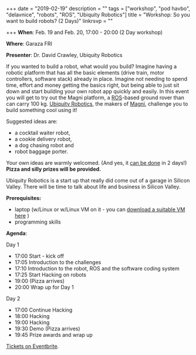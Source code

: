 +++
date = "2019-02-19"
description = ""
tags = ["workshop", "pod havbo", "delavnice", "robots", "ROS", "Ubiquity Robotics"]
title = "Workshop: So you want to build robots? (2 Days)"
linkrsvp = ""

+++
**When**: Feb. 19 and Feb. 20, 17:00 - 20:00 (2 Day workshop)

**Where**: Garaza FRI

**Presenter**: Dr. David Crawley, Ubiquity Robotics

If you wanted to build a robot, what would you build? Imagine having a robotic platform that has all the basic elements (drive train, motor controllers, software stack) already in place. Imagine not needing to spend time, effort and money getting the basics right, but being able to just sit down and start building your own robot app quickly and easily. In this event you will get to try out the Magni platform, a [ROS](http://www.ros.org/)-based ground rover than can carry 100 kg. [Ubiquity Robotics](https://ubiquityrobotics.com/), the makers of [Magni](https://ubiquityrobotics.com/magni.html), challenge you to build something cool using it! 

Suggested ideas are:

- a cocktail waiter robot, 
- a cookie delivery robot, 
- a dog chasing robot and 
- robot baggage porter. 

Your own ideas are warmly welcomed. (And yes, it [can be done](https://ubiquityrobotics.com/#applications) in 2 days!) **Pizza and silly prizes will be provided.**

Ubiquity Robotics is a start up that really did come out of a garage in Silicon Valley. There will be time to talk about life and business in Silicon Valley. 

**Prerequisites:**

- laptop (w/Linux or w/Linux VM on it - you can [download a suitable VM here](https://downloads.ubiquityrobotics.com/) )
- programming skills

<!--more-->

**Agenda**:

Day 1

- 17:00 Start - kick off
- 17:05 Introduction to the challenges
- 17:10 Introduction to the robot, ROS and the software coding system
- 17:25 Start Hacking on robots
- 19:00 (Pizza arrives)
- 20:00 Wrap up for Day 1

Day 2

- 17:00 Continue Hacking
- 18:00 Hacking
- 19:00 Hacking 
- 19:30 Demo (Pizza arrives)
- 19:45 Prize awards and wrap up

[Tickets on Eventbrite]().

